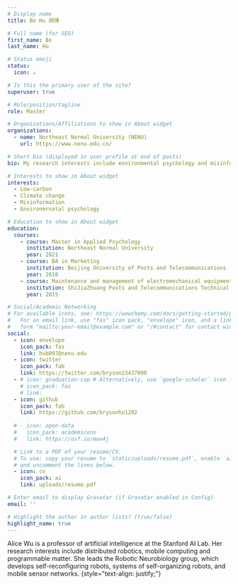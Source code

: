 ```yaml
---
# Display name
title: Bo Hu 胡博

# Full name (for SEO)
first_name: Bo
last_name: Hu

# Status emoji
status:
  icon: ☕️

# Is this the primary user of the site?
superuser: true

# Role/position/tagline
role: Master

# Organizations/Affiliations to show in About widget
organizations:
  - name: Northeast Normal University (NENU)
    url: https://www.nenu.edu.cn/

# Short bio (displayed in user profile at end of posts)
bio: My research interests include environmental psychology and misinformation.

# Interests to show in About widget
interests:
  - Low-carbon
  - Climate change
  - Misinformation
  - Environmrnatal psychology

# Education to show in About widget
education:
  courses:
    - course: Master in Applied Psychology
      institution: Northeast Normal University
      year: 2021
    - course: BA in Marketing
      institution: Beijing University of Posts and Telecommunications
      year: 2018
    - course: Maintenance and management of electromechanical equipment
      institution: ShiJiaZhuang Posts and Telecommunications Technical College
      year: 2015

# Social/Academic Networking
# For available icons, see: https://wowchemy.com/docs/getting-started/page-builder/#icons
#   For an email link, use "fas" icon pack, "envelope" icon, and a link in the
#   form "mailto:your-email@example.com" or "/#contact" for contact widget.
social:
  - icon: envelope
    icon_pack: fas
    link: hub897@nenu.edu
  - icon: twitter
    icon_pack: fab
    link: https://twitter.com/bryson23437800
  - # icon: graduation-cap # Alternatively, use `google-scholar` icon from `ai` icon pack
    # icon_pack: fas
    # link:  
  - icon: github
    icon_pack: fab
    link: https://github.com/brysonhu1202
    
  # - icon: open-data
  #   icon_pack: academicons
  #   link: https://osf.io/mxw4j

  # Link to a PDF of your resume/CV.
  # To use: copy your resume to `static/uploads/resume.pdf`, enable `ai` icons in `params.yaml`,
  # and uncomment the lines below.
  - icon: cv
    icon_pack: ai
    link: uploads/resume.pdf

# Enter email to display Gravatar (if Gravatar enabled in Config)
email: ''

# Highlight the author in author lists? (true/false)
highlight_name: true
---
```


Alice Wu is a professor of artificial intelligence at the Stanford AI Lab. Her research interests include distributed robotics, mobile computing and programmable matter. She leads the Robotic Neurobiology group, which develops self-reconfiguring robots, systems of self-organizing robots, and mobile sensor networks.
{style="text-align: justify;"}
